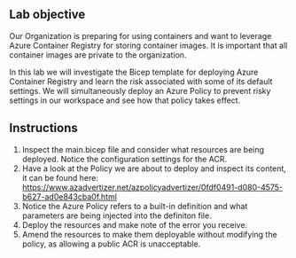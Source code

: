 ## Lab objective
Our Organization is preparing for using containers and want to leverage Azure Container Registry for storing container images. It is important that all container images are private to the organization.

In this lab we will investigate the Bicep template for deploying Azure Container Registry and learn the risk associated with some of its default settings. We will simultaneously deploy an Azure Policy to prevent risky settings in our workspace and see how that policy takes effect.


## Instructions
1. Inspect the main.bicep file and consider what resources are being deployed. Notice the configuration settings for the ACR. 
2. Have a look at the Policy we are about to deploy and inspect its content, it can be found here: https://www.azadvertizer.net/azpolicyadvertizer/0fdf0491-d080-4575-b627-ad0e843cba0f.html 
3. Notice the Azure Policy refers to a built-in definition and what parameters are being injected into the definiton file. 
4. Deploy the resources and make note of the error you receive.
5. Amend the resources to make them deployable without modifying the policy, as allowing a public ACR is unacceptable.
